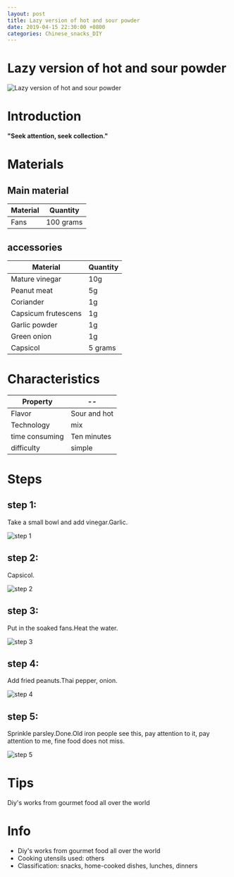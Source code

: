 ```yaml
---
layout: post
title: Lazy version of hot and sour powder
date: 2019-04-15 22:30:00 +0800
categories: Chinese_snacks_DIY
---
```


# Lazy version of hot and sour powder

![Lazy version of hot and sour powder]({{site.baseurl}}/img/433653/433653.jpg)

# Introduction

**"Seek attention, seek collection."**

# Materials


## Main material

Material|Quantity
--|--
Fans|100 grams

## accessories

Material|Quantity
--|--
Mature vinegar|10g
Peanut meat|5g
Coriander|1g
Capsicum frutescens|1g
Garlic powder|1g
Green onion|1g
Capsicol|5 grams

# Characteristics

Property|--
--|--
Flavor|Sour and hot
Technology|mix
time consuming|Ten minutes
difficulty|simple

# Steps

## step 1:

Take a small bowl and add vinegar.Garlic.

![step 1]({{site.baseurl}}/img/433653/1.jpg)

## step 2:

Capsicol.

![step 2]({{site.baseurl}}/img/433653/2.jpg)

## step 3:

Put in the soaked fans.Heat the water.

![step 3]({{site.baseurl}}/img/433653/3.jpg)

## step 4:

Add fried peanuts.Thai pepper, onion.

![step 4]({{site.baseurl}}/img/433653/4.jpg)

## step 5:

Sprinkle parsley.Done.Old iron people see this, pay attention to it, pay attention to me, fine food does not miss.

![step 5]({{site.baseurl}}/img/433653/5.jpg)

# Tips

Diy's works from gourmet food all over the world

# Info

- Diy's works from gourmet food all over the world
- Cooking utensils used: others
- Classification: snacks, home-cooked dishes, lunches, dinners